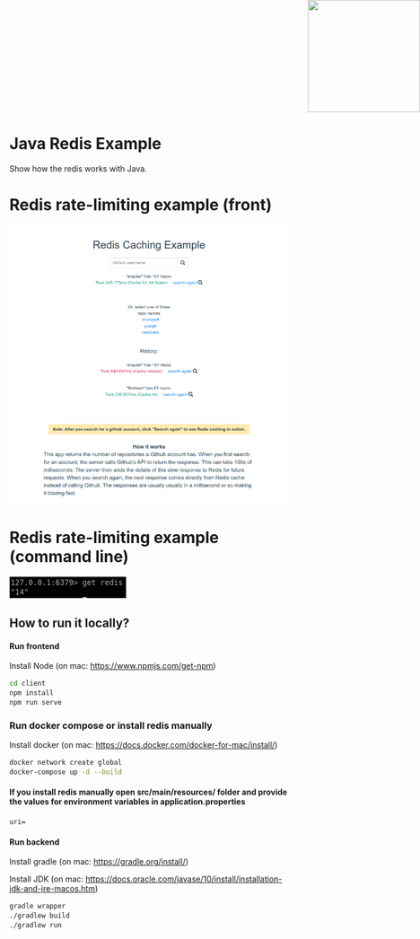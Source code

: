 
<div style="position: absolute; top: 0px; right: 0px;">
    <img width="200" height="200" src="https://redislabs.com/wp-content/uploads/2020/12/RedisLabs_Illustration_HomepageHero_v4.svg">
</div>

<div style="height: 150px"></div>

# Java Redis Example

Show how the redis works with Java.


# Redis rate-limiting example (front)

![alt text](docs/screenshot001.png)

# Redis rate-limiting example (command line)

![alt text](docs/redis-comand.png)


## How to run it locally?

#### Run frontend

Install Node (on mac: https://www.npmjs.com/get-npm)

```sh
cd client
npm install
npm run serve
```
### Run docker compose or install redis manually

Install docker (on mac: https://docs.docker.com/docker-for-mac/install/)

```sh
docker network create global
docker-compose up -d --build
```

#### If you install redis manually open src/main/resources/ folder and provide the values for environment variables in application.properties
    uri=

#### Run backend

Install gradle (on mac: https://gradle.org/install/)


Install JDK (on mac: https://docs.oracle.com/javase/10/install/installation-jdk-and-jre-macos.htm)

``` sh
gradle wrapper
./gradlew build
./gradlew run
```

